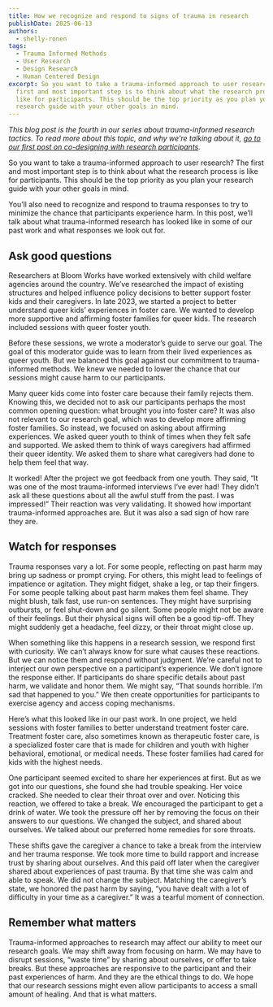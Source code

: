 ```yaml
---
title: How we recognize and respond to signs of trauma in research
publishDate: 2025-06-13
authors:
  - shelly-ronen
tags:
  - Trauma Informed Methods
  - User Research
  - Design Research
  - Human Centered Design
excerpt: So you want to take a trauma-informed approach to user research? The
  first and most important step is to think about what the research process is
  like for participants. This should be the top priority as you plan your
  research guide with your other goals in mind.
---
```

*This blog post is the fourth in our series about trauma-informed research tactics. To read more about this topic, and why we’re talking about it, [go to our first post on co-designing with research participants](https://medium.com/pollinator/trauma-informed-research-co-designing-with-research-participants-9c0146dada17).*

So you want to take a trauma-informed approach to user research? The first and most important step is to think about what the research process is like for participants. This should be the top priority as you plan your research guide with your other goals in mind.

You’ll also need to recognize and respond to trauma responses to try to minimize the chance that participants experience harm. In this post, we’ll talk about what trauma-informed research has looked like in some of our past work and what responses we look out for.

## Ask good questions

Researchers at Bloom Works have worked extensively with child welfare agencies around the country. We’ve researched the impact of existing structures and helped influence policy decisions to better support foster kids and their caregivers. In late 2023, we started a project to better understand queer kids’ experiences in foster care. We wanted to develop more supportive and affirming foster families for queer kids. The research included sessions with queer foster youth.

Before these sessions, we wrote a moderator’s guide to serve our goal. The goal of this moderator guide was to learn from their lived experiences as queer youth. But we balanced this goal against our commitment to trauma-informed methods. We knew we needed to lower the chance that our sessions might cause harm to our participants.

Many queer kids come into foster care because their family rejects them. Knowing this, we decided not to ask our participants perhaps the most common opening question: what brought you into foster care? It was also not relevant to our research goal, which was to develop more affirming foster families. So instead, we focused on asking about affirming experiences. We asked queer youth to think of times when they felt safe and supported. We asked them to think of ways caregivers had affirmed their queer identity. We asked them to share what caregivers had done to help them feel that way.

It worked! After the project we got feedback from one youth. They said, “It was one of the most trauma-informed interviews I’ve ever had! They didn’t ask all these questions about all the awful stuff from the past. I was impressed!” Their reaction was very validating. It showed how important trauma-informed approaches are. But it was also a sad sign of how rare they are.


## Watch for responses

Trauma responses vary a lot. For some people, reflecting on past harm may bring up sadness or prompt crying. For others, this might lead to feelings of impatience or agitation. They might fidget, shake a leg, or tap their fingers. For some people talking about past harm makes them feel shame. They might blush, talk fast, use run-on sentences. They might have surprising outbursts, or feel shut-down and go silent. Some people might not be aware of their feelings. But their physical signs will often be a good tip-off. They might suddenly get a headache, feel dizzy, or their throat might close up.

When something like this happens in a research session, we respond first with curiosity. We can’t always know for sure what causes these reactions. But we can notice them and respond without judgment. We’re careful not to interject our own perspective on a participant’s experience. We don’t ignore the response either. If participants do share specific details about past harm, we validate and honor them. We might say, “That sounds horrible. I’m sad that happened to you.” We then create opportunities for participants to exercise agency and access coping mechanisms.

Here’s what this looked like in our past work. In one project, we held sessions with foster families to better understand treatment foster care. Treatment foster care, also sometimes known as therapeutic foster care, is a specialized foster care that is made for children and youth with higher behavioral, emotional, or medical needs. These foster families had cared for kids with the highest needs.

One participant seemed excited to share her experiences at first. But as we got into our questions, she found she had trouble speaking. Her voice cracked. She needed to clear their throat over and over. Noticing this reaction, we offered to take a break. We encouraged the participant to get a drink of water. We took the pressure off her by removing the focus on their answers to our questions. We changed the subject, and shared about ourselves. We talked about our preferred home remedies for sore throats.

These shifts gave the caregiver a chance to take a break from the interview and her trauma response. We took more time to build rapport and increase trust by sharing about ourselves. And this paid off later when the caregiver shared about experiences of past trauma. By that time she was calm and able to speak. We did not change the subject. Matching the caregiver’s state, we honored the past harm by saying, “you have dealt with a lot of difficulty in your time as a caregiver.” It was a tearful moment of connection.


## Remember what matters

Trauma-informed approaches to research may affect our ability to meet our research goals. We may shift away from focusing on harm. We may have to disrupt sessions, “waste time” by sharing about ourselves, or offer to take breaks. But these approaches are responsive to the participant and their past experiences of harm. And they are the ethical things to do. We hope that our research sessions might even allow participants to access a small amount of healing. And that is what matters.
